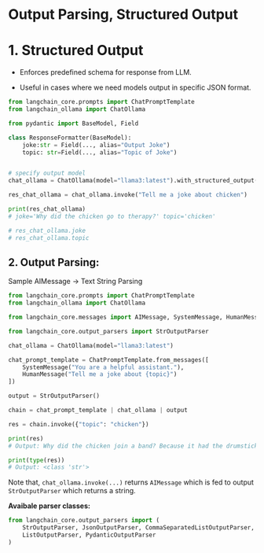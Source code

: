 # Output Parsing, Structured Output


# 1. Structured Output

- Enforces predefined schema for response from LLM.

- Useful in cases where we need models output in specific JSON format.

```python
from langchain_core.prompts import ChatPromptTemplate
from langchain_ollama import ChatOllama

from pydantic import BaseModel, Field

class ResponseFormatter(BaseModel):
    joke:str = Field(..., alias="Output Joke")
    topic: str=Field(..., alias="Topic of Joke")


# specify output model
chat_ollama = ChatOllama(model="llama3:latest").with_structured_output(ResponseFormatter)

res_chat_ollama = chat_ollama.invoke("Tell me a joke about chicken")

print(res_chat_ollama)
# joke='Why did the chicken go to therapy?' topic='chicken'

# res_chat_ollama.joke
# res_chat_ollama.topic
```

## 2. Output Parsing:

Sample AIMessage -> Text String Parsing

```python
from langchain_core.prompts import ChatPromptTemplate
from langchain_ollama import ChatOllama

from langchain_core.messages import AIMessage, SystemMessage, HumanMessage

from langchain_core.output_parsers import StrOutputParser

chat_ollama = ChatOllama(model="llama3:latest")

chat_prompt_template = ChatPromptTemplate.from_messages([
    SystemMessage("You are a helpful assistant."),
    HumanMessage("Tell me a joke about {topic}")
])

output = StrOutputParser()

chain = chat_prompt_template | chat_ollama | output

res = chain.invoke({"topic": "chicken"})

print(res)
# Output: Why did the chicken join a band? Because it had the drumsticks.

print(type(res))
# Output: <class 'str'>
```

Note that, ``chat_ollama.invoke(...)`` returns ``AIMessage`` which is fed to output ``StrOutputParser`` which returns a string.

**Avaibale parser classes:**
```python
from langchain_core.output_parsers import (
    StrOutputParser, JsonOutputParser, CommaSeparatedListOutputParser, 
    ListOutputParser, PydanticOutputParser
)
```
